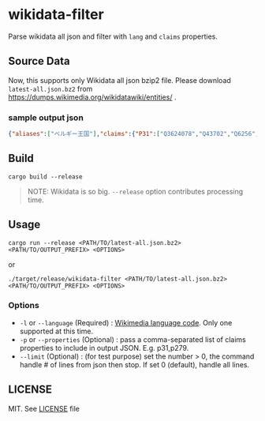 # wikidata-filter

Parse wikidata all json and filter with `lang` and `claims` properties.

## Source Data

Now, this supports only Wikidata all json bzip2 file.
Please download `latest-all.json.bz2` from https://dumps.wikimedia.org/wikidatawiki/entities/ .

### sample output json

```json
{"aliases":["ベルギー王国"],"claims":{"P31":["Q3624078","Q43702","Q6256","Q20181813","Q185441"]},"descriptions":"西ヨーロッパに位置する国家","id":"Q31","labels":"ベルギー"}
```

## Build

`cargo build --release`

> NOTE: Wikidata is so big. `--release` option contributes processing time.

## Usage

`cargo run --release <PATH/TO/latest-all.json.bz2> <PATH/TO/OUTPUT_PREFIX> <OPTIONS>`

or 

`./target/release/wikidata-filter <PATH/TO/latest-all.json.bz2> <PATH/TO/OUTPUT_PREFIX> <OPTIONS>`

### Options

* `-l` or `--language` (Required) : [Wikimedia language code](https://www.wikidata.org/wiki/Help:Wikimedia_language_codes/lists/all). Only one supported at this time.
* `-p` or `--properties` (Optional) : pass a comma-separated list of claims properties to include in output JSON. E.g. p31,p279.
* `--limit` (Optional) : (for test purpose) set the number > 0, the command handle # of lines from json then stop. If set 0 (default), handle all lines.

## LICENSE

MIT. See [LICENSE](./LICENSE) file